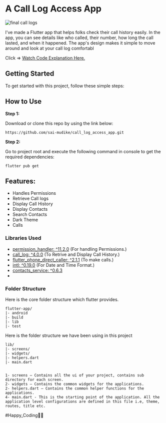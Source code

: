 # A Call Log Access App

![final call logs](https://github.com/sai-mudike/call_log_access_app/assets/127184650/c7f7e4b9-c1f5-4bbe-8f25-bce59e5c84ef)


 I've made a Flutter app that helps folks check their call history easily. In the app, you can see details like who called, their number, how long the call lasted, and when it happened. The app's design makes it simple to move around and look at your call log comfortabl

 Click => [Watch Code Explanation Here.](https://pub.dev/packages/permission_handler)



## Getting Started

To get started with this project, follow these simple steps:

## How to Use 

**Step 1:**

Download or clone this repo by using the link below:

```
https://github.com/sai-mudike/call_log_access_app.git
```

**Step 2:**

Go to project root and execute the following command in console to get the required dependencies: 

```
flutter pub get 
```


## Features:

* Handles Permissions
* Retrieve Call logs
* Display Call History
* Display Contacts
* Search Contacts
* Dark Theme
* Calls


### Libraries Used

* [permission_handler: ^11.2.0](https://pub.dev/packages/permission_handler) (For handling Permissions.)
* [call_log: ^4.0.0](https://pub.dev/packages/call_log) (To Retrive and Display Call History.)
* [flutter_phone_direct_caller: ^2.1.1](https://pub.dev/packages/flutter_phone_direct_caller) (To make calls.)
* [intl: ^0.19.0](https://pub.dev/packages/intl) (For Date and Time Format.)
* [contacts_service: ^0.6.3](https://pub.dev/documentation/contacts_service/latest/)
* 


### Folder Structure
Here is the core folder structure which flutter provides.

```
flutter-app/
|- android
|- build
|- lib
|- test
```

Here is the folder structure we have been using in this project

```
lib/
|- screens/
|- widgets/
|- helpers.dart
|- main.dart
```

```

1- screens — Contains all the ui of your project, contains sub directory for each screen.
2- widgets — Contains the common widgets for the applications.
2- helpers.dart — Contains the common helper functions for the applications.
4- main.dart - This is the starting point of the application. All the application level configurations are defined in this file i.e, theme, routes, title etc.
```



#Happy_Coding👩‍💻

